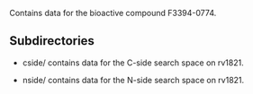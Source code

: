 Contains data for the bioactive compound F3394-0774.

## Subdirectories

- cside/ contains data for the C-side search space on rv1821.

- nside/ contains data for the N-side search space on rv1821.

